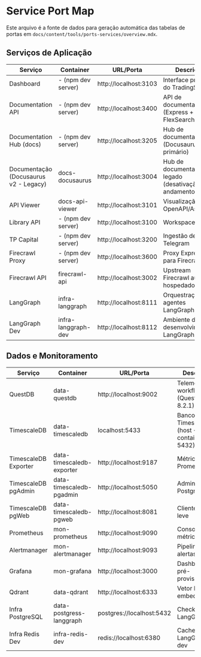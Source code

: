 # Service Port Map

Este arquivo é a fonte de dados para geração automática das tabelas de portas em `docs/content/tools/ports-services/overview.mdx`.

## Serviços de Aplicação

| Serviço | Container | URL/Porta | Descrição |
|---------|-----------|-----------|-----------|
| Dashboard | - (npm dev server) | http://localhost:3103 | Interface principal do TradingSystem |
| Documentation API | - (npm dev server) | http://localhost:3400 | API de documentação (Express + FlexSearch) |
| Documentation Hub (docs) | - (npm dev server) | http://localhost:3205 | Hub de documentação (Docusaurus v3 — primário) |
| Documentação (Docusaurus v2 - Legacy) | docs-docusaurus | http://localhost:3004 | Hub de documentação legado (desativação em andamento) |
| API Viewer | docs-api-viewer | http://localhost:3101 | Visualização de OpenAPI/AsyncAPI |
| Library API | - (npm dev server) | http://localhost:3100 | Workspace/ideias |
| TP Capital | - (npm dev server) | http://localhost:3200 | Ingestão de sinais Telegram |
| Firecrawl Proxy | - (npm dev server) | http://localhost:3600 | Proxy Express para Firecrawl |
| Firecrawl API | firecrawl-api | http://localhost:3002 | Upstream Firecrawl auto-hospedado |
| LangGraph | infra-langgraph | http://localhost:8111 | Orquestração de agentes LangGraph |
| LangGraph Dev | infra-langgraph-dev | http://localhost:8112 | Ambiente de desenvolvimento LangGraph |

## Dados e Monitoramento

| Serviço | Container | URL/Porta | Descrição |
|---------|-----------|-----------|-----------|
| QuestDB | data-questdb | http://localhost:9002 | Telemetria de workflows (QuestDB 8.2.1) |
| TimescaleDB | data-timescaledb | localhost:5433 | Banco TimescaleDB (host → container 5432) |
| TimescaleDB Exporter | data-timescaledb-exporter | http://localhost:9187 | Métricas Prometheus |
| TimescaleDB pgAdmin | data-timescaledb-pgadmin | http://localhost:5050 | Administração PostgreSQL |
| TimescaleDB pgWeb | data-timescaledb-pgweb | http://localhost:8081 | Cliente web leve |
| Prometheus | mon-prometheus | http://localhost:9090 | Console de métricas |
| Alertmanager | mon-alertmanager | http://localhost:9093 | Pipeline de alertas |
| Grafana | mon-grafana | http://localhost:3000 | Dashboards pré-provisionados |
| Qdrant | data-qdrant | http://localhost:6333 | Vetor DB para embeddings |
| Infra PostgreSQL | data-postgress-langgraph | postgres://localhost:5432 | Checkpoints LangGraph |
| Infra Redis Dev | infra-redis-dev | redis://localhost:6380 | Cache para LangGraph dev |

